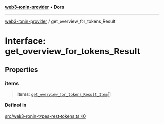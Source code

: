 [**web3-ronin-provider**](../README.md) • **Docs**

***

[web3-ronin-provider](../globals.md) / get\_overview\_for\_tokens\_Result

# Interface: get\_overview\_for\_tokens\_Result

## Properties

### items

> **items**: [`get_overview_for_tokens_Result_Item`](get_overview_for_tokens_Result_Item.md)[]

#### Defined in

[src/web3-ronin-types-rest-tokens.ts:40](https://github.com/chuacw/web3-ronin-provider/blob/7646ce38176c1dab59363eef0869f2efa34d498b/src/web3-ronin-types-rest-tokens.ts#L40)

